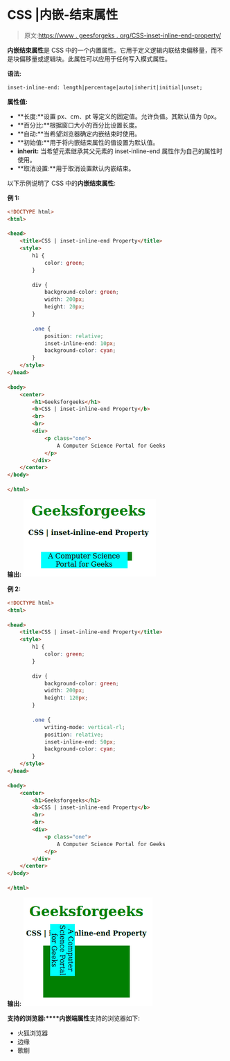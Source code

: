 # CSS |内嵌-结束属性

> 原文:[https://www . geesforgeks . org/CSS-inset-inline-end-property/](https://www.geeksforgeeks.org/css-inset-inline-end-property/)

**内嵌结束属性**是 CSS 中的一个内置属性。它用于定义逻辑内联结束偏移量，而不是块偏移量或逻辑块。此属性可以应用于任何写入模式属性。

**语法:**

```html
inset-inline-end: length|percentage|auto|inherit|initial|unset;
```

**属性值:**

*   **长度:**设置 px、cm、pt 等定义的固定值。允许负值。其默认值为 0px。
*   **百分比:**根据窗口大小的百分比设置长度。
*   **自动:**当希望浏览器确定内嵌结束时使用。
*   **初始值:**用于将内嵌结束属性的值设置为默认值。
*   **inherit:** 当希望元素继承其父元素的 inset-inline-end 属性作为自己的属性时使用。
*   **取消设置:**用于取消设置默认内嵌结束。

以下示例说明了 CSS 中的**内嵌结束属性**:

**例 1:**

```html
<!DOCTYPE html>
<html>

<head>
    <title>CSS | inset-inline-end Property</title>
    <style>
        h1 {
            color: green;
        }

        div {
            background-color: green;
            width: 200px;
            height: 20px;
        }

        .one {
            position: relative;
            inset-inline-end: 10px;
            background-color: cyan;
        }
    </style>
</head>

<body>
    <center>
        <h1>Geeksforgeeks</h1>
        <b>CSS | inset-inline-end Property</b>
        <br>
        <br>
        <div>
            <p class="one">
                A Computer Science Portal for Geeks
            </p>
        </div>
    </center>
</body>

</html>                    
```

**输出:**
![](img/0e593a9a721ee6dbea4828e22133adba.png)

**例 2:**

```html
<!DOCTYPE html>
<html>

<head>
    <title>CSS | inset-inline-end Property</title>
    <style>
        h1 {
            color: green;
        }

        div {
            background-color: green;
            width: 200px;
            height: 120px;
        }

        .one {
            writing-mode: vertical-rl;
            position: relative;
            inset-inline-end: 50px;
            background-color: cyan;
        }
    </style>
</head>

<body>
    <center>
        <h1>Geeksforgeeks</h1>
        <b>CSS | inset-inline-end Property</b>
        <br>
        <br>
        <div>
            <p class="one">
                A Computer Science Portal for Geeks
            </p>
        </div>
    </center>
</body>

</html>                    
```

**输出:**
![](img/6da5077c92718227010c67b301db5876.png)

**支持的浏览器:****内嵌端属性**支持的浏览器如下:

*   火狐浏览器
*   边缘
*   歌剧